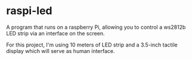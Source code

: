 # raspi-led
A program that runs on a raspberry Pi, allowing you to control a ws2812b LED strip via an interface on the screen.

For this project, I'm using 10 meters of LED strip and a 3.5-inch tactile display which will serve as human interface.
